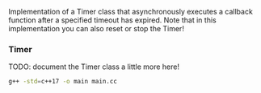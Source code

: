 
Implementation of a Timer class that asynchronously executes a callback function after a specified timeout has expired.
Note that in this implementation you can also reset or stop the Timer!

### Timer 
TODO: document the Timer class a little more here!

```bash
g++ -std=c++17 -o main main.cc
```